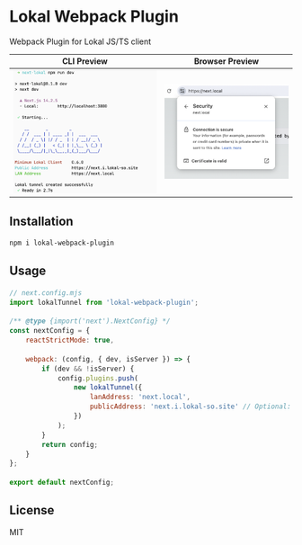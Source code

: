 # Lokal Webpack Plugin

Webpack Plugin for Lokal JS/TS client

| CLI Preview                     | Browser Preview                     |
| ------------------------------- | ----------------------------------- |
| ![CLI Preview](screenshot1.png) | ![Browser Preview](screenshot2.png) |

## Installation

```sh
npm i lokal-webpack-plugin
```

## Usage

```javascript
// next.config.mjs
import lokalTunnel from 'lokal-webpack-plugin';

/** @type {import('next').NextConfig} */
const nextConfig = {
	reactStrictMode: true,

	webpack: (config, { dev, isServer }) => {
		if (dev && !isServer) {
			config.plugins.push(
				new lokalTunnel({
					lanAddress: 'next.local',
					publicAddress: 'next.i.lokal-so.site' // Optional: custom public address
				})
			);
		}
		return config;
	}
};

export default nextConfig;
```

## License

MIT
